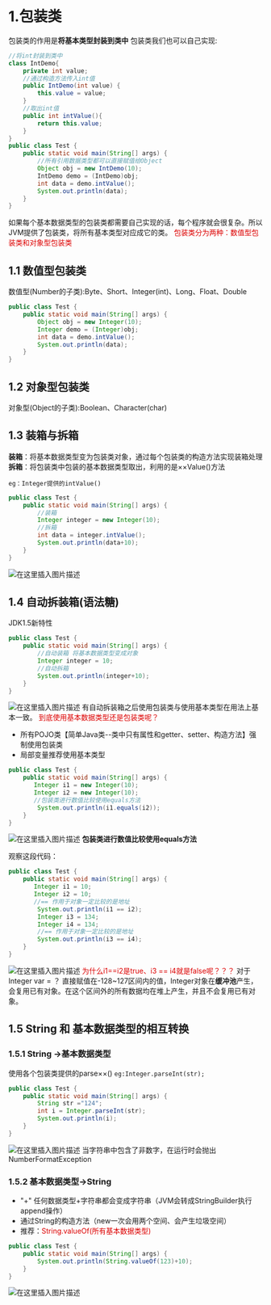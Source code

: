 
# 1.包装类
包装类的作用是**将基本类型封装到类中**
包装类我们也可以自己实现:

```java
//将int封装到类中
class IntDemo{
    private int value;
    //通过构造方法传入int值
    public IntDemo(int value) {
        this.value = value;
    }
    //取出int值
    public int intValue(){
        return this.value;
    }
}
public class Test {
    public static void main(String[] args) {
        //所有引用数据类型都可以直接赋值给Object
        Object obj = new IntDemo(10);
        IntDemo demo = (IntDemo)obj;
        int data = demo.intValue();
        System.out.println(data);
    }
}
```
如果每个基本数据类型的包装类都需要自己实现的话，每个程序就会很复杂。所以JVM提供了包装类，将所有基本类型对应成它的类。
<font color="#dd0000">包装类分为两种：数值型包装类和对象型包装类</font>
## 1.1 数值型包装类
数值型(Number的子类):Byte、Short、Integer(int)、Long、Float、Double
```java
public class Test {
    public static void main(String[] args) {
        Object obj = new Integer(10);
        Integer demo = (Integer)obj;
        int data = demo.intValue();
        System.out.println(data);
    }
}
```
## 1.2 对象型包装类

对象型(Object的子类):Boolean、Character(char)
## 1.3 装箱与拆箱
**装箱**：将基本数据类型变为包装类对象，通过每个包装类的构造方法实现装箱处理
**拆箱**：将包装类中包装的基本数据类型取出，利用的是××Value()方法

    eg：Integer提供的intValue()
```java
public class Test {
    public static void main(String[] args) {
        //装箱
        Integer integer = new Integer(10);
        //拆箱
        int data = integer.intValue();
        System.out.println(data+10);
    }
}
```
![在这里插入图片描述](https://img-blog.csdnimg.cn/20190404210017354.png)
## 1.4 自动拆装箱(语法糖)
JDK1.5新特性
```java
public class Test {
    public static void main(String[] args) {
        //自动装箱 将基本数据类型变成对象
        Integer integer = 10;
        //自动拆箱
        System.out.println(integer+10);
    }
}
```
![在这里插入图片描述](https://img-blog.csdnimg.cn/20190404210009128.png)
有自动拆装箱之后使用包装类与使用基本类型在用法上基本一致。
<font color="#dd0000">到底使用基本数据类型还是包装类呢？</font>

 - 所有POJO类【简单Java类--类中只有属性和getter、setter、构造方法】强制使用包装类
 - 局部变量推荐使用基本类型
```java
public class Test {
    public static void main(String[] args) {
       Integer i1 = new Integer(10);
       Integer i2 = new Integer(10);
       //包装类进行数值比较使用equals方法
        System.out.println(i1.equals(i2));
    }
}
```
![在这里插入图片描述](https://img-blog.csdnimg.cn/20190404205940901.png)
**包装类进行数值比较使用equals方法**

观察这段代码：
```java
public class Test {
    public static void main(String[] args) {
       Integer i1 = 10;
       Integer i2 = 10;
       //== 作用于对象一定比较的是地址
        System.out.println(i1 == i2);
        Integer i3 = 134;
        Integer i4 = 134;
        //== 作用于对象一定比较的是地址
        System.out.println(i3 == i4);
    }
}
```
![在这里插入图片描述](https://img-blog.csdnimg.cn/20190404205702105.png)
<font color="#dd0000">为什么i1==i2是true、i3 == i4就是false呢？？？</font>
对于Integer var = ？ 直接赋值在-128~127区间内的值，Integer对象在**缓冲池**产生，会复用已有对象。在这个区间外的所有数据均在堆上产生，并且不会复用已有对象。
## 1.5 String 和 基本数据类型的相互转换
### 1.5.1 String ->基本数据类型
使用各个包装类提供的parse××() `eg:Integer.parseInt(str);`
```java
public class Test {
    public static void main(String[] args) {
        String str ="124";
        int i = Integer.parseInt(str);
        System.out.println(i);
    }
}
```
![在这里插入图片描述](https://img-blog.csdnimg.cn/20190404210349885.png)
当字符串中包含了非数字，在运行时会抛出NumberFormatException
### 1.5.2 基本数据类型->String
 - "+" 任何数据类型+字符串都会变成字符串（JVM会转成StringBuilder执行append操作）
 - 通过String的构造方法（new一次会用两个空间、会产生垃圾空间）
 - 推荐：<font color="#dd0000">String.valueOf(所有基本数据类型)</font>
```java
public class Test {
    public static void main(String[] args) {
        System.out.println(String.valueOf(123)+10);
    }
}
```
![在这里插入图片描述](https://img-blog.csdnimg.cn/20190404210924731.png)
